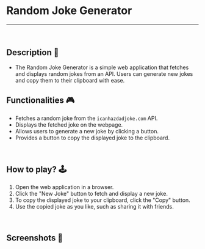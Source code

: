 
# **Random Joke Generator**

---

<br>

## **Description 📃**

- The Random Joke Generator is a simple web application that fetches and displays random jokes from an API. Users can generate new jokes and copy them to their clipboard with ease.

## **Functionalities 🎮**

- Fetches a random joke from the `icanhazdadjoke.com` API.
- Displays the fetched joke on the webpage.
- Allows users to generate a new joke by clicking a button.
- Provides a button to copy the displayed joke to the clipboard.

<br>

## **How to play? 🕹️**

1. Open the web application in a browser.
2. Click the "New Joke" button to fetch and display a new joke.
3. To copy the displayed joke to your clipboard, click the "Copy" button.
4. Use the copied joke as you like, such as sharing it with friends.

<br>

## **Screenshots 📸**

<br>
<!-- add your screenshots like this -->
<!-- ![image](url) -->

<br>

